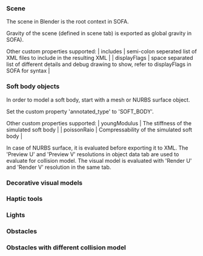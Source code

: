 ### Scene 
The scene in Blender is the root context in SOFA. 

Gravity of the scene (defined in scene tab) is exported as global gravity in SOFA). 

Other custom properties supported:
| includes | semi-colon seperated list of XML files to include in the resulting XML |
| displayFlags | space separated list of different details and debug drawing to show, refer to displayFlags in SOFA for syntax |

### Soft body objects
In order to model a soft body, start with a mesh or NURBS surface object. 

Set the custom property 'annotated_type' to 'SOFT_BODY'. 

Other custom properties supported:
| youngModulus |  The stiffness of the simulated soft body |
| poissonRaio  |  Compressability of the simulated soft body |

In case of NURBS surface, it is evaluated before exporting it to XML. The 'Preview U' and 'Preview V' resolutions 
in object data tab are used to evaluate for collision model. The visual model is evaluated with 'Render U' and 'Render V' 
resolution in the same tab.

### Decorative visual models


### Haptic tools

### Lights

### Obstacles

### Obstacles with different collision model

